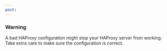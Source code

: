 ```yaml
---
post: 
---
```


### Warning

A bad HAProxy configuration might stop your HAProxy server from working. Take extra care to make sure the configuration is correct.




